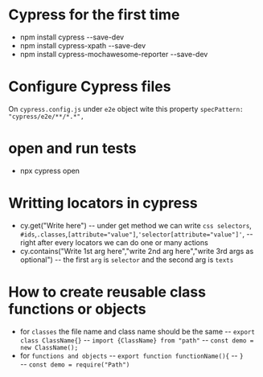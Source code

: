 # Cypress for the first time

- npm install cypress --save-dev
- npm install cypress-xpath --save-dev
- npm install cypress-mochawesome-reporter --save-dev

# Configure Cypress files

On `cypress.config.js` under `e2e` object wite this property `specPattern: "cypress/e2e/**/*.*",`

# open and run tests

- npx cypress open

# Writting locators in cypress

- cy.get("Write here")
  -- under get method we can write `css selectors`, `#ids`,`.classes`,`[attribute="value"]`,`'selector[attribute="value"]'`,
  -- right after every locators we can do one or many actions
- cy.contains("Write 1st arg here","write 2nd arg here","write 3rd args as optional")
  -- the first `arg` is `selector` and the second arg is `texts`

# How to create reusable class functions or objects

- for `classes` the file name and class name should be the same
  -- `export class ClassName{}`
  -- `import {ClassName} from "path"`
  -- `const demo = new ClassName();`
- for `functions and objects`
  -- `export function functionName(){`
  -- `}`  
  -- `const demo = require("Path")`
